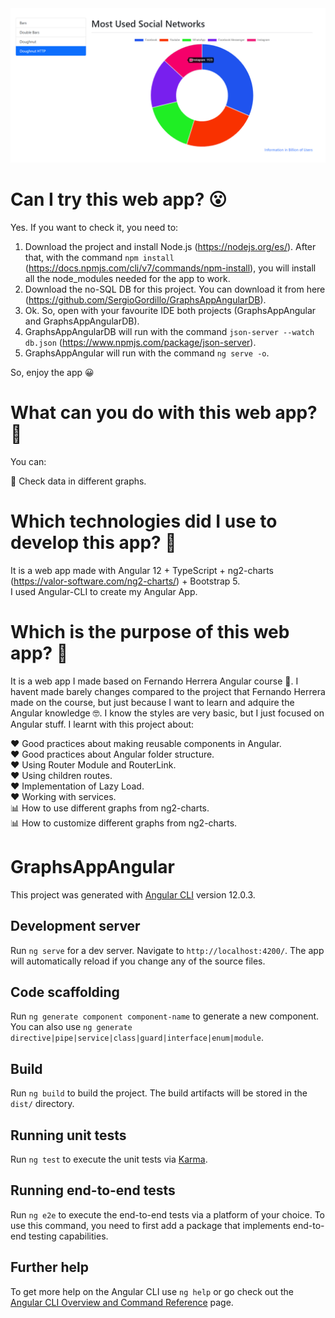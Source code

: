 <img src="https://github.com/SergioGordillo/GraphsAppAngular/blob/main/graphsAppAngular.png" alt="GraphsAppAngular"/>

# Can I try this web app? :open_mouth:

Yes. If you want to check it, you need to:

1) Download the project and install Node.js (https://nodejs.org/es/). After that, with the command `npm install` (https://docs.npmjs.com/cli/v7/commands/npm-install), you will install all the node_modules needed for the app to work. <br>
2) Download the no-SQL DB for this project. You can download it from here (https://github.com/SergioGordillo/GraphsAppAngularDB). <br>
3) Ok. So, open with your favourite IDE both projects (GraphsAppAngular and GraphsAppAngularDB). <br>
4) GraphsAppAngularDB will run with the command `json-server --watch db.json` (https://www.npmjs.com/package/json-server). <br>
5) GraphsAppAngular will run with the command `ng serve -o`. <br>

So, enjoy the app :grinning:

# What can you do with this web app? :thinking:

You can: <br>

:monocle_face: Check data in different graphs. <br>

# Which technologies did I use to develop this app? :thinking:

It is a web app made with Angular 12 + TypeScript + ng2-charts (https://valor-software.com/ng2-charts/) + Bootstrap 5.  <br>
I used Angular-CLI to create my Angular App. <br>

# Which is the purpose of this web app? :thinking:

It is a web app I made based on Fernando Herrera Angular course 🧐. I havent made barely changes compared to the project that Fernando Herrera made on the course, but just because I want to learn and adquire the Angular knowledge 🤓. I know the styles are very basic, but I just focused on Angular stuff. I learnt with this project about:

❤️ Good practices about making reusable components in Angular. <br>
❤️ Good practices about Angular folder structure. <br>
:heart: Using Router Module and RouterLink.<br>
:heart: Using children routes.  <br>
:heart: Implementation of Lazy Load.  <br>
:heart: Working with services. <br>
:bar_chart: How to use different graphs from ng2-charts. <br>
:bar_chart: How to customize different graphs from ng2-charts. <br>

# GraphsAppAngular

This project was generated with [Angular CLI](https://github.com/angular/angular-cli) version 12.0.3.

## Development server

Run `ng serve` for a dev server. Navigate to `http://localhost:4200/`. The app will automatically reload if you change any of the source files.

## Code scaffolding

Run `ng generate component component-name` to generate a new component. You can also use `ng generate directive|pipe|service|class|guard|interface|enum|module`.

## Build

Run `ng build` to build the project. The build artifacts will be stored in the `dist/` directory.

## Running unit tests

Run `ng test` to execute the unit tests via [Karma](https://karma-runner.github.io).

## Running end-to-end tests

Run `ng e2e` to execute the end-to-end tests via a platform of your choice. To use this command, you need to first add a package that implements end-to-end testing capabilities.

## Further help

To get more help on the Angular CLI use `ng help` or go check out the [Angular CLI Overview and Command Reference](https://angular.io/cli) page.
